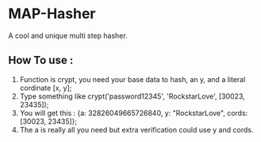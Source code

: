 # MAP-Hasher
A cool and unique multi step hasher.
<br>
## How To use : <br>
1. Function is crypt, you need your base data to hash, an y, and a literal cordinate [x, y];
2. Type something like crypt('password12345', 'RockstarLove', [30023, 23435]);
3. You will get this : {a: 32826049665726840, y: "RockstarLove", cords: [30023, 23435]};
4. The a is really all you need but extra verification could use y and cords.
